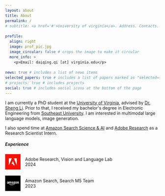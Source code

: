 ```yaml
---
layout: about
title: About
permalink: /
# subtitle: <a href='#'>University of virginia</a>. Address. Contacts. Moto. Etc.

profile:
  align: right
  image: prof_pic.jpg
  image_circular: false # crops the image to make it circular
  more_info: >
    <p>Email: daiqing.qi [at] virginia.edu</p>

news: true # includes a list of news items
selected_papers: true # includes a list of papers marked as "selected={true}"
# projects: true # includes projects
social: true # includes social icons at the bottom of the page
---
```


<p>
I am currently a PhD student at the <a href="https://www.virginia.edu/">University of Virginia</a>, advised by <a href="http://sheng-li.org/">Dr. Sheng Li</a>. Prior to that, I received my bachelor's degree in Electronic Engineering from <a href="https://www.seu.edu.cn/english/">Southeast University</a>. I am interested in multimodal large language models, image generation.
</p>

<p>
I also spend time at <a href="https://www.amazon.science/">Amazon Search Science & AI</a> and <a href="https://research.adobe.com/">Adobe Research</a> as a Research Scientist Intern.
</p>

##### Experience


<div style="display: flex; align-items: center; margin-bottom: 20px; margin-top: 20px;">
  <img src="assets/img/adobe.png" alt="Adobe Logo" style="width: 50px; margin-right: 15px;">
  <div style="text-align: left;">
    Adobe Research, Vision and Language Lab
    <br>
    2024
  </div>
</div>

<div style="display: flex; align-items: center; margin-bottom: 20px;">
  <img src="assets/img/amazon2.png" alt="Amazon Logo" style="width: 50px; margin-right: 15px;">
  <div style="text-align: left;">
    Amazon Search, Search M5 Team
    <br>
    2023
  </div>
</div>

